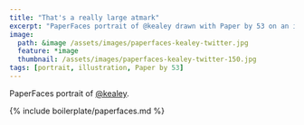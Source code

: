 ```yaml
---
title: "That's a really large atmark"
excerpt: "PaperFaces portrait of @kealey drawn with Paper by 53 on an iPad."
image: 
  path: &image /assets/images/paperfaces-kealey-twitter.jpg 
  feature: *image
  thumbnail: /assets/images/paperfaces-kealey-twitter-150.jpg
tags: [portrait, illustration, Paper by 53]
---
```


PaperFaces portrait of [@kealey](http://twitter.com/kealey).

{% include boilerplate/paperfaces.md %}
